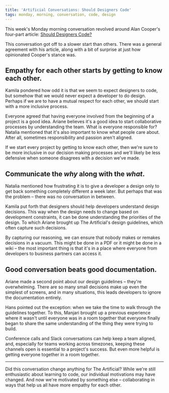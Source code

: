 ```yaml
---
title: 'Artificial Conversations: Should Designers Code'
tags: monday, morning, conversation, code, design
---
```


This week's Monday morning conversation revolved around Alan Cooper's four-part article: [Should Designers Code?](https://medium.com/@MrAlanCooper/should-designers-code-f7b745b8cd03)

This conversation got off to a slower start than others. There was a general agreement with his article, along with a bit of surprise at just how opinionated Cooper's stance was.

## Empathy for each other starts by getting to know each other.
Kamila pondered how odd it is that we seem to expect designers to code, but somehow that we would never expect a developer to do design. Perhaps if we are to have a mutual respect for each other, we should start with a more inclusive process.

Everyone agreed that having everyone involved from the beginning of a project is a good idea. Ariane believes it's a good idea to start collaborative processes by understanding the team. What is everyone responsible for? Natalia mentioned that it's also important to know what people care about. After all, sometimes responsibility and passion aren't aligned.

If we start every project by getting to know each other, then we're sure to be more inclusive in our decision making processes and we'll likely be less defensive when someone disagrees with a decision we've made.

## Communicate the _why_ along with the _what_.
Natalia mentioned how frustrating it is to give a developer a design only to get back something completely different a week later. But perhaps that was the problem – there was no conversation in between.

Kamila put forth that designers should help developers understand design decisions. This way when the design needs to change based on development constraints, it can be done understanding the priorities of the design. To which Ariane brought up The Artificial's design guidelines, which often capture such decisions.

By capturing our reasoning, we can ensure that nobody makes or remakes decisions in a vacuum. This might be done in a PDF or it might be done in a wiki – the most important thing is that it's in a place where everyone from developers to business partners can access it.

## Good conversation beats good documentation.
Ariane made a second point about our design guidelines – they're overwhelming. There are so many small decisions make up even the simplest of screens, and in many situations, this leads developers to ignore the documentation entirely.

Hans pointed out the exception: when we take the time to walk through the guidelines together. To this, Manjari brought up a previous experience where it wasn't until everyone was in a room together that everyone finally began to share the same understanding of the thing they were trying to build.

Conference calls and Slack conversations can help keep a team aligned, and, especially for teams working across timezones, keeping these channels open is essential to a project's success. But even more helpful is getting everyone together in a room together.

---

Did this conversation change anything for The Artificial? While we're still enthusiastic about learning to code, our individual motivations may have changed. And now we're motivated by something else – collaborating in ways that help us all have more empathy for each other.
